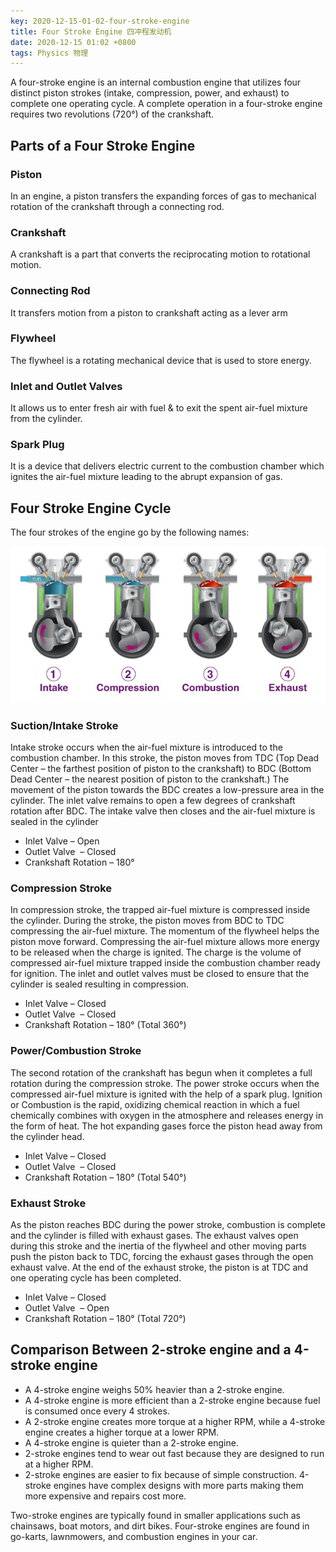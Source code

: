 ```yaml
---
key: 2020-12-15-01-02-four-stroke-engine
title: Four Stroke Engine 四冲程发动机
date: 2020-12-15 01:02 +0800
tags: Physics 物理
---
```


A four-stroke engine is an internal combustion engine that utilizes four distinct piston strokes (intake, compression, power, and exhaust) to complete one operating cycle. A complete operation in a four-stroke engine requires two revolutions (720°) of the crankshaft.

## Parts of a Four Stroke Engine

### Piston

In an engine, a piston transfers the expanding forces of gas to mechanical rotation of the crankshaft through a connecting rod.

### Crankshaft

A crankshaft is a part that converts the reciprocating motion to rotational motion.

### Connecting Rod

It transfers motion from a piston to crankshaft acting as a lever arm

### Flywheel

The flywheel is a rotating mechanical device that is used to store energy.

### Inlet and Outlet Valves

It allows us to enter fresh air with fuel & to exit the spent air-fuel mixture from the cylinder.

### Spark Plug

It is a device that delivers electric current to the combustion chamber which ignites the air-fuel mixture leading to the abrupt expansion of gas.

## Four Stroke Engine Cycle

The four strokes of the engine go by the following names:

![4 Stroke](/assets/images/4se.jpg)

### Suction/Intake Stroke

Intake stroke occurs when the air-fuel mixture is introduced to the combustion chamber. In this stroke, the piston moves from TDC (Top Dead Center – the farthest position of piston to the crankshaft) to BDC (Bottom Dead Center – the nearest position of piston to the crankshaft.) The movement of the piston towards the BDC creates a low-pressure area in the cylinder. The inlet valve remains to open a few degrees of crankshaft rotation after BDC. The intake valve then closes and the air-fuel mixture is sealed in the cylinder

- Inlet Valve – Open
- Outlet Valve ­­ – Closed
- Crankshaft Rotation – 180°

### Compression Stroke

In compression stroke, the trapped air-fuel mixture is compressed inside the cylinder. During the stroke, the piston moves from BDC to TDC compressing the air-fuel mixture. The momentum of the flywheel helps the piston move forward. Compressing the air-fuel mixture allows more energy to be released when the charge is ignited. The charge is the volume of compressed air-fuel mixture trapped inside the combustion chamber ready for ignition. The inlet and outlet valves must be closed to ensure that the cylinder is sealed resulting in compression.

- Inlet Valve – Closed
- Outlet Valve ­­ – Closed
- Crankshaft Rotation – 180° (Total 360°)

### Power/Combustion Stroke

The second rotation of the crankshaft has begun when it completes a full rotation during the compression stroke. The power stroke occurs when the compressed air-fuel mixture is ignited with the help of a spark plug. Ignition or Combustion is the rapid, oxidizing chemical reaction in which a fuel chemically combines with oxygen in the atmosphere and releases energy in the form of heat. The hot expanding gases force the piston head away from the cylinder head.

- Inlet Valve – Closed
- Outlet Valve ­­ – Closed
- Crankshaft Rotation – 180° (Total 540°)

### Exhaust Stroke

As the piston reaches BDC during the power stroke, combustion is complete and the cylinder is filled with exhaust gases. The exhaust valves open during this stroke and the inertia of the flywheel and other moving parts push the piston back to TDC, forcing the exhaust gases through the open exhaust valve. At the end of the exhaust stroke, the piston is at TDC and one operating cycle has been completed.

- Inlet Valve – Closed
- Outlet Valve ­­ – Open
- Crankshaft Rotation – 180° (Total 720°)

## Comparison Between 2-stroke engine and a 4-stroke engine

- A 4-stroke engine weighs 50% heavier than a 2-stroke engine.
- A 4-stroke engine is more efficient than a 2-stroke engine because fuel is consumed once every 4 strokes.
- A 2-stroke engine creates more torque at a higher RPM, while a 4-stroke engine creates a higher torque at a lower RPM.
- A 4-stroke engine is quieter than a 2-stroke engine.
- 2-stroke engines tend to wear out fast because they are designed to run at a higher RPM.
- 2-stroke engines are easier to fix because of simple construction. 4-stroke engines have complex designs with more parts making them more expensive and repairs cost more.

Two-stroke engines are typically found in smaller applications such as chainsaws, boat motors, and dirt bikes. Four-stroke engines are found in go-karts, lawnmowers, and combustion engines in your car.

<!--more-->
